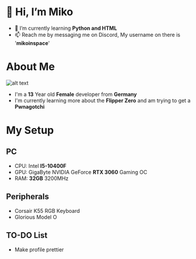 # 👋 Hi, I’m Miko
- 🌱 I’m currently learning __Python and HTML__
- 📫 Reach me by messaging me on Discord, My username on there is '**mikoinspace**'

# About Me
![alt text](https://i.pinimg.com/564x/a1/cd/d8/a1cdd875cfc73c31d785575276e8eaae.jpg)
- I'm a **13** Year old __Female__ developer from __Germany__
- I'm currently learning more about the __Flipper Zero__ and am trying to get a __Pwnagotchi__

# My Setup
## PC
- CPU: Intel __I5-10400F__
- GPU: GigaByte NVIDIA GeForce __RTX 3060__ Gaming OC
- RAM: __32GB__ 3200MHz

## Peripherals
- Corsair K55 RGB Keyboard
- Glorious Model O

## TO-DO List
- Make profile prettier

  
